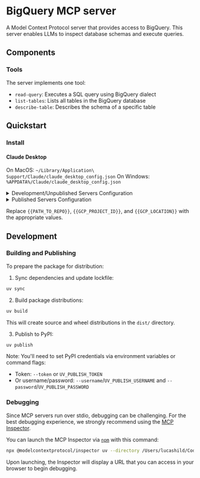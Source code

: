 # BigQuery MCP server

A Model Context Protocol server that provides access to BigQuery. This server enables LLMs to inspect database schemas and execute queries.

## Components

### Tools

The server implements one tool:

- `read-query`: Executes a SQL query using BigQuery dialect
- `list-tables`: Lists all tables in the BigQuery database
- `describe-table`: Describes the schema of a specific table

## Quickstart

### Install

#### Claude Desktop

On MacOS: `~/Library/Application\ Support/Claude/claude_desktop_config.json`
On Windows: `%APPDATA%/Claude/claude_desktop_config.json`

<details>
  <summary>Development/Unpublished Servers Configuration</summary>
  ```
  "mcpServers": {
    "bigquery": {
      "command": "uv",
      "args": [
        "--directory",
        "{{PATH_TO_REPO}}",
        "run",
        "mcp-server-bigquery",
        "--project",
        "{{GCP_PROJECT_ID}}",
        "--location",
        "{{GCP_LOCATION}}"
      ]
    }
  }
  ```
</details>

<details>
  <summary>Published Servers Configuration</summary>
  ```
  "mcpServers": {
    "bigquery": {
      "command": "uvx",
      "args": [
        "mcp-server-bigquery",
        "--project",
        "{{GCP_PROJECT_ID}}",
        "--location",
        "{{GCP_LOCATION}}"
      ]
    }
  }
  ```
</details>

Replace `{{PATH_TO_REPO}}`, `{{GCP_PROJECT_ID}}`, and `{{GCP_LOCATION}}` with the appropriate values.

## Development

### Building and Publishing

To prepare the package for distribution:

1. Sync dependencies and update lockfile:

```bash
uv sync
```

2. Build package distributions:

```bash
uv build
```

This will create source and wheel distributions in the `dist/` directory.

3. Publish to PyPI:

```bash
uv publish
```

Note: You'll need to set PyPI credentials via environment variables or command flags:

- Token: `--token` or `UV_PUBLISH_TOKEN`
- Or username/password: `--username`/`UV_PUBLISH_USERNAME` and `--password`/`UV_PUBLISH_PASSWORD`

### Debugging

Since MCP servers run over stdio, debugging can be challenging. For the best debugging
experience, we strongly recommend using the [MCP Inspector](https://github.com/modelcontextprotocol/inspector).

You can launch the MCP Inspector via [`npm`](https://docs.npmjs.com/downloading-and-installing-node-js-and-npm) with this command:

```bash
npx @modelcontextprotocol/inspector uv --directory /Users/lucashild/Code/mcp_server_bigquery run mcp-server-bigquery
```

Upon launching, the Inspector will display a URL that you can access in your browser to begin debugging.
